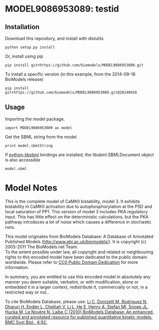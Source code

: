 # MODEL9086953089: testid

## Installation

Download this repository, and install with distutils

`python setup.py install`

Or, install using pip

`pip install git+https://github.com/biomodels/MODEL9086953089.git`

To install a specific version (in this example, from the 2014-09-16 BioModels release)

`pip install git+https://github.com/biomodels/MODEL9086953089.git@20140916`

## Usage

Importing the model package.

`import MODEL9086953089 as model`

Get the SBML string from the model

`print model.sbmlString`

If [python-libsbml](https://pypi.python.org/pypi/python-libsbml) bindings are
installed, the libsbml.SBMLDocument object is also accessible

`model.sbml`


# Model Notes
This is the complete model of CaMKII bistability, model 3. It exhibits
bistability in CaMKII activation due to autophosphorylation at the PSD and
local saturation of PP1. This version of model 3 includes PKA regulatory
input. This has little effect on the deterministic calculations, but the PKA
pathway introduces a lot of noise which causes a difference in stochastic
runs.

This model originates from BioModels Database: A Database of Annotated
Published Models (http://www.ebi.ac.uk/biomodels/). It is copyright (c)
2005-2011 The BioModels.net Team.  
To the extent possible under law, all copyright and related or neighbouring
rights to this encoded model have been dedicated to the public domain
worldwide. Please refer to [CC0 Public Domain
Dedication](http://creativecommons.org/publicdomain/zero/1.0/) for more
information.

In summary, you are entitled to use this encoded model in absolutely any
manner you deem suitable, verbatim, or with modification, alone or embedded it
in a larger context, redistribute it, commercially or not, in a restricted way
or not..  
  
To cite BioModels Database, please use: [Li C, Donizelli M, Rodriguez N,
Dharuri H, Endler L, Chelliah V, Li L, He E, Henry A, Stefan MI, Snoep JL,
Hucka M, Le Novère N, Laibe C (2010) BioModels Database: An enhanced, curated
and annotated resource for published quantitative kinetic models. BMC Syst
Biol., 4:92.](http://www.ncbi.nlm.nih.gov/pubmed/20587024)


